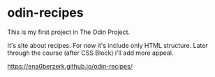 # odin-recipes

This is my first project in The Odin Project.

It's site about recipes. For now it's include only HTML structure.
Later through the course (after CSS Block) i'll add more appeal.

https://ena0berzerk.github.io/odin-recipes/
